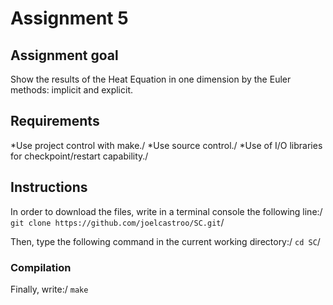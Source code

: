 # Assignment 5

## Assignment goal
Show the results of the Heat Equation in one dimension by the Euler methods: implicit and explicit.

## Requirements
*Use project control with make./
*Use source control./
*Use of I/O libraries for checkpoint/restart capability./

## Instructions
In order to download the files, write in a terminal console the following line:/
```git clone https://github.com/joelcastroo/SC.git```/

Then, type the following command in the current working directory:/
```cd SC```/

### Compilation
Finally, write:/
```make```

